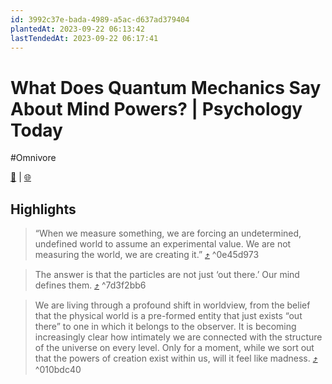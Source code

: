 ```yaml
---
id: 3992c37e-bada-4989-a5ac-d637ad379404
plantedAt: 2023-09-22 06:13:42
lastTendedAt: 2023-09-22 06:17:41
---
```


# What Does Quantum Mechanics Say About Mind Powers? | Psychology Today
#Omnivore

[📖](https://omnivore.app/me/https-www-psychologytoday-com-intl-blog-biocentrism-202309-what--18abc9862de) | [🌐](https://www.psychologytoday.com/intl/blog/biocentrism/202309/what-does-quantum-mechanics-say-about-mind-powers)

## Highlights

> “When we measure something, we are forcing an undetermined, undefined world to assume an experimental value. We are not measuring the world, we are creating it.” [⤴️](https://omnivore.app/me/https-www-psychologytoday-com-intl-blog-biocentrism-202309-what--18abc9862de#0e45d973-211b-4891-9656-2f2ee508b3dd)  ^0e45d973

> The answer is that the particles are not just ‘out there.’ Our mind defines them. [⤴️](https://omnivore.app/me/https-www-psychologytoday-com-intl-blog-biocentrism-202309-what--18abc9862de#7d3f2bb6-eb4c-4d43-beeb-a1a0143f7c0a)  ^7d3f2bb6

> We are living through a profound shift in worldview, from the belief that the physical world is a pre-formed entity that just exists “out there” to one in which it belongs to the observer. It is becoming increasingly clear how intimately we are connected with the structure of the universe on every level. Only for a moment, while we sort out that the powers of creation exist within us, will it feel like madness. [⤴️](https://omnivore.app/me/https-www-psychologytoday-com-intl-blog-biocentrism-202309-what--18abc9862de#010bdc40-28f4-4108-b7e3-db0faa8fca41)  ^010bdc40

